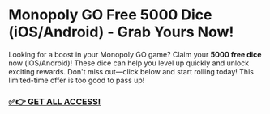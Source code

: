 # Monopoly GO Free 5000 Dice (iOS/Android) - Grab Yours Now!

Looking for a boost in your Monopoly GO game? Claim your **5000 free dice** now (iOS/Android)! These dice can help you level up quickly and unlock exciting rewards. Don't miss out—click below and start rolling today! This limited-time offer is too good to pass up!

### [✅👉 GET ALL ACCESS!](https://justrewards.xyz/monopoly/go/free/)
